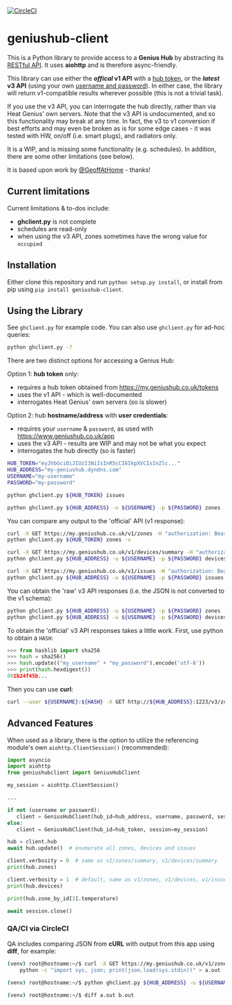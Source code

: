 [![CircleCI](https://circleci.com/gh/zxdavb/geniushub-client.svg?style=svg)](https://circleci.com/gh/zxdavb/geniushub-client)

# geniushub-client
This is a Python library to provide access to a **Genius Hub** by abstracting its [RESTful API](https://my.geniushub.co.uk/docs). It uses **aiohttp** and is therefore async-friendly.

This library can use either the **_offical_ v1 API** with a [hub token](https://my.geniushub.co.uk/tokens), or the **_latest_ v3 API** (using your own [username and password](https://www.geniushub.co.uk/app)). In either case, the library will return v1-compatible results wherever possible (this is not a trivial task).

If you use the v3 API, you can interrogate the hub directly, rather than via Heat Genius' own servers. Note that the v3 API is undocumented, and so this functionality may break at any time. In fact, the v3 to v1 conversion if best efforts and may even be broken as is for some edge cases - it was tested with HW, on/off (i.e. smart plugs), and radiators only.

It is a WIP, and is missing some functionality (e.g. schedules). In addition, there are some other limitations (see below).

It is based upon work by [@GeoffAtHome](https://github.com/zxdavb/geniushub-client/commits?author=GeoffAtHome) - thanks!

## Current limitations
Current limitations & to-dos include:
 - **ghclient.py** is not complete
 - schedules are read-only
 - when using the v3 API, zones sometimes have the wrong value for `occupied`

## Installation
Either clone this repository and run `python setup.py install`, or install from pip using `pip install geniushub-client`.

## Using the Library
See `ghclient.py` for example code. You can also use `ghclient.py` for ad-hoc queries:
```bash
python ghclient.py -?
```
There are two distinct options for accessing a Genius Hub:

Option 1: **hub token** only:
  - requires a hub token obtained from https://my.geniushub.co.uk/tokens
  - uses the v1 API - which is well-documented
  - interrogates Heat Genius' own servers (so is slower)

Option 2: hub **hostname/address** with **user credentials**:
  - requires your `username` & `password`, as used with https://www.geniushub.co.uk/app
  - uses the v3 API - results are WIP and may not be what you expect
  - interrogates the hub directly (so is faster)

```bash
HUB_TOKEN="eyJhbGciOiJIUzI1NiIsInR5cCI6IkpXVCIsInZlc..."
HUB_ADDRESS="my-geniushub.dyndns.com"
USERNAME="my-username"
PASSWORD="my-password"

python ghclient.py ${HUB_TOKEN} issues

python ghclient.py ${HUB_ADDRESS} -u ${USERNAME} -p ${PASSWORD} zones -v
```

You can compare any output to the 'official' API (v1 response):
```bash
curl -X GET https://my.geniushub.co.uk/v1/zones -H "authorization: Bearer ${HUB_TOKEN}"
python ghclient.py ${HUB_TOKEN} zones -v

curl -X GET https://my.geniushub.co.uk/v1/devices/summary -H "authorization: Bearer ${HUB_TOKEN}"
python ghclient.py ${HUB_ADDRESS} -u ${USERNAME} -p ${PASSWORD} devices

curl -X GET https://my.geniushub.co.uk/v1/issues -H "authorization: Bearer ${HUB_TOKEN}"
python ghclient.py ${HUB_ADDRESS} -u ${USERNAME} -p ${PASSWORD} issues
```

You can obtain the 'raw' v3 API responses (i.e. the JSON is not converted to the v1 schema):
```bash
python ghclient.py ${HUB_ADDRESS} -u ${USERNAME} -p ${PASSWORD} zones -vvv
python ghclient.py ${HUB_ADDRESS} -u ${USERNAME} -p ${PASSWORD} devices -vvv
```

To obtain the 'official' v3 API responses takes a little work.  First, use python to obtain a `HASH`:
```python
>>> from hashlib import sha256
>>> hash = sha256()
>>> hash.update(("my_username" + "my_password").encode('utf-8'))
>>> print(hash.hexdigest())
001b24f45b...
```
Then you can use **curl**:
```bash
curl --user ${USERNAME}:${HASH} -X GET http://${HUB_ADDRESS}:1223/v3/zones
```

## Advanced Features
 When used as a library, there is the option to utilize the referencing module's own `aiohttp.ClientSession()` (recommended):
 ```python
import asyncio
import aiohttp
from geniushubclient import GeniusHubClient

my_session = aiohttp.ClientSession()

...

if not (username or password):
    client = GeniusHubClient(hub_id=hub_address, username, password, session=my_session)
else:
    client = GeniusHubClient(hub_id=hub_token, session=my_session)

hub = client.hub
await hub.update()  # enumerate all zones, devices and issues

client.verbosity = 0  # same as v1/zones/summary, v1/devices/summary
print(hub.zones)

client.verbosity = 1  # default, same as v1/zones, v1/devices, v1/issues
print(hub.devices)

print(hub.zone_by_id[3].temperature)

await session.close()
```

### QA/CI via CircleCI
QA includes comparing JSON from **cURL** with output from this app using **diff**, for example:
```bash
(venv) root@hostname:~/$ curl -X GET https://my.geniushub.co.uk/v1/zones -H "authorization: Bearer ${HUB_TOKEN}" | \
    python -c "import sys, json; print(json.load(sys.stdin))" > a.out
    
(venv) root@hostname:~/$ python ghclient.py ${HUB_ADDRESS} -u ${USERNAME} -p ${PASSWORD} zones -v > b.out

(venv) root@hostname:~/$ diff a.out b.out
```
